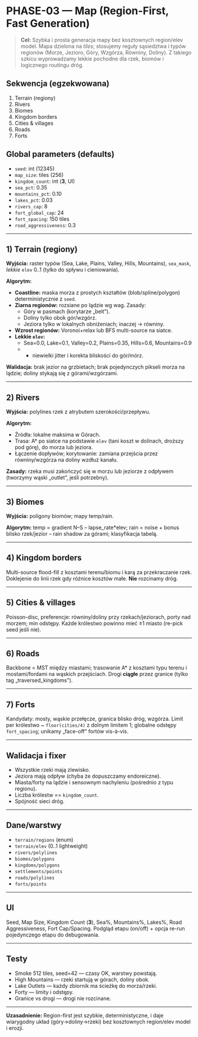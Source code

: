 # PHASE-03 — Map (Region-First, Fast Generation)

> **Cel:** Szybka i prosta generacja mapy bez kosztownych region/elev model. Mapa dzielona na *tiles*; stosujemy reguły sąsiedztwa i typów regionów (Morze, Jezioro, Góry, Wzgórza, Równiny, Doliny). Z takiego szkicu wyprowadzamy lekkie pochodne dla rzek, biomów i logicznego routingu dróg.

## Sekwencja (egzekwowana)
1. Terrain (regiony)
2. Rivers
3. Biomes
4. Kingdom borders
5. Cities & villages
6. Roads
7. Forts

## Global parameters (defaults)
- `seed`: int (12345)
- `map_size`: tiles (256)
- `kingdom_count`: int (**3**, UI)
- `sea_pct`: 0.35
- `mountains_pct`: 0.10
- `lakes_pct`: 0.03
- `rivers_cap`: 8
- `fort_global_cap`: 24
- `fort_spacing`: 150 tiles
- `road_aggressiveness`: 0.3

---

## 1) Terrain (regiony)
**Wyjścia:** raster typów (Sea, Lake, Plains, Valley, Hills, Mountains), `sea_mask`, *lekkie* `elev` 0..1 (tylko do spływu i cieniowania).

**Algorytm:**
- **Coastline:** maska morza z prostych kształtów (blob/spline/polygon) deterministycznie z `seed`.
- **Ziarna regionów:** rozsiane po lądzie wg wag. Zasady:
  - Góry w pasmach (korytarze „belt”).
  - Doliny tylko obok gór/wzgórz.
  - Jeziora tylko w lokalnych obniżeniach; inaczej → równiny.
- **Wzrost regionów:** Voronoi+relax lub BFS multi-source na siatce.
- **Lekkie `elev`:**
  - Sea=0.0, Lake=0.1, Valley=0.2, Plains=0.35, Hills=0.6, Mountains=0.9
  - + niewielki jitter i korekta bliskości do gór/mórz.

**Walidacja:** brak jezior na grzbietach; brak pojedynczych pikseli morza na lądzie; doliny stykają się z górami/wzgórzami.

---

## 2) Rivers
**Wyjścia:** polylines rzek z atrybutem szerokości/przepływu.

**Algorytm:**
- Źródła: lokalne maksima w Górach.
- Trasa: A* po siatce na podstawie `elev` (tani koszt w dolinach, droższy pod górę), do morza lub jeziora.
- Łączenie dopływów; korytowanie: zamiana przejścia przez równiny/wzgórza na doliny wzdłuż kanału.

**Zasady:** rzeka musi zakończyć się w morzu lub jeziorze z odpływem (tworzymy wąski „outlet”, jeśli potrzebny).

---

## 3) Biomes
**Wyjścia:** poligony biomów; mapy temp/rain.

**Algorytm:** temp = gradient N–S – lapse_rate*elev; rain = noise + bonus blisko rzek/jezior – rain shadow za górami; klasyfikacja tabelą.

---

## 4) Kingdom borders
Multi-source flood-fill z kosztami terenu/biomu i karą za przekraczanie rzek. Doklejenie do linii rzek gdy różnice kosztów małe. **Nie** rozcinamy dróg.

---

## 5) Cities & villages
Poisson-disc, preferencje: równiny/doliny przy rzekach/jeziorach, porty nad morzem; min odstępy. Każde królestwo powinno mieć ≥1 miasto (re-pick seed jeśli nie).

---

## 6) Roads
Backbone = MST między miastami; trasowanie A* z kosztami typu terenu i mostami/fordami na wąskich przejściach. Drogi **ciągłe** przez granice (tylko tag „traversed_kingdoms”).

---

## 7) Forts
Kandydaty: mosty, wąskie przełęcze, granica blisko dróg, wzgórza. Limit per królestwo ~ `floor(cities/4)` z dolnym limitem 1; globalne odstępy `fort_spacing`; unikamy „face-off” fortów vis-à-vis.

---

## Walidacja i fixer
- Wszystkie rzeki mają zlewisko.
- Jeziora mają odpływ (chyba że dopuszczamy endoreiczne).
- Miasta/forty na lądzie i sensownym nachyleniu (pośrednio z typu regionu).
- Liczba królestw == `kingdom_count`.
- Spójność sieci dróg.

---

## Dane/warstwy
- `terrain/regions` (enum)
- `terrain/elev` (0..1 lightweight)
- `rivers/polylines`
- `biomes/polygons`
- `kingdoms/polygons`
- `settlements/points`
- `roads/polylines`
- `forts/points`

---

## UI
Seed, Map Size, Kingdom Count (**3**), Sea%, Mountains%, Lakes%, Road Aggressiveness, Fort Cap/Spacing. Podgląd etapu (on/off) + opcja re-run pojedynczego etapu do debugowania.

---

## Testy
- Smoke 512 tiles, seed=42 — czasy OK, warstwy powstają.
- High Mountains — rzeki startują w górach, doliny obok.
- Lake Outlets — każdy zbiornik ma ścieżkę do morza/rzeki.
- Forty — limity i odstępy.
- Granice vs drogi — drogi nie rozcinane.

---

**Uzasadnienie:** Region-first jest szybkie, deterministyczne, i daje wiarygodny układ (góry→doliny→rzeki) bez kosztownych region/elev model i erozji.
